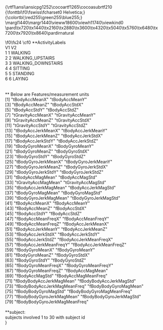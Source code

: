 {\rtf1\ansi\ansicpg1252\cocoartf1265\cocoasubrtf210
{\fonttbl\f0\fswiss\fcharset0 Helvetica;}
{\colortbl;\red255\green255\blue255;}
\margl1440\margr1440\vieww18600\viewh11740\viewkind0
\pard\tx720\tx1440\tx2160\tx2880\tx3600\tx4320\tx5040\tx5760\tx6480\tx7200\tx7920\tx8640\pardirnatural

\f0\fs24 \cf0 **ActivityLabels\
  V1                 V2\
1  1            	WALKING\
2  2  		WALKING_UPSTAIRS\
3  3 		WALKING_DOWNSTAIRS\
4  4            	SITTING\
5  5           	STANDING\
6  6             	LAYING\
\
\
** Below are Features/measurement units\
 [1] "tBodyAccMeanX"                "tBodyAccMeanY"               \
 [3] "tBodyAccMeanZ"                "tBodyAccStdX"                \
 [5] "tBodyAccStdY"                 "tBodyAccStdZ"                \
 [7] "tGravityAccMeanX"             "tGravityAccMeanY"            \
 [9] "tGravityAccMeanZ"             "tGravityAccStdX"             \
[11] "tGravityAccStdY"              "tGravityAccStdZ"             \
[13] "tBodyAccJerkMeanX"            "tBodyAccJerkMeanY"           \
[15] "tBodyAccJerkMeanZ"            "tBodyAccJerkStdX"            \
[17] "tBodyAccJerkStdY"             "tBodyAccJerkStdZ"            \
[19] "tBodyGyroMeanX"               "tBodyGyroMeanY"              \
[21] "tBodyGyroMeanZ"               "tBodyGyroStdX"               \
[23] "tBodyGyroStdY"                "tBodyGyroStdZ"               \
[25] "tBodyGyroJerkMeanX"           "tBodyGyroJerkMeanY"          \
[27] "tBodyGyroJerkMeanZ"           "tBodyGyroJerkStdX"           \
[29] "tBodyGyroJerkStdY"            "tBodyGyroJerkStdZ"           \
[31] "tBodyAccMagMean"              "tBodyAccMagStd"              \
[33] "tGravityAccMagMean"           "tGravityAccMagStd"           \
[35] "tBodyAccJerkMagMean"          "tBodyAccJerkMagStd"          \
[37] "tBodyGyroMagMean"             "tBodyGyroMagStd"             \
[39] "tBodyGyroJerkMagMean"         "tBodyGyroJerkMagStd"         \
[41] "fBodyAccMeanX"                "fBodyAccMeanY"               \
[43] "fBodyAccMeanZ"                "fBodyAccStdX"                \
[45] "fBodyAccStdY"                 "fBodyAccStdZ"                \
[47] "fBodyAccMeanFreqX"            "fBodyAccMeanFreqY"           \
[49] "fBodyAccMeanFreqZ"            "fBodyAccJerkMeanX"           \
[51] "fBodyAccJerkMeanY"            "fBodyAccJerkMeanZ"           \
[53] "fBodyAccJerkStdX"             "fBodyAccJerkStdY"            \
[55] "fBodyAccJerkStdZ"             "fBodyAccJerkMeanFreqX"       \
[57] "fBodyAccJerkMeanFreqY"        "fBodyAccJerkMeanFreqZ"       \
[59] "fBodyGyroMeanX"               "fBodyGyroMeanY"              \
[61] "fBodyGyroMeanZ"               "fBodyGyroStdX"               \
[63] "fBodyGyroStdY"                "fBodyGyroStdZ"               \
[65] "fBodyGyroMeanFreqX"           "fBodyGyroMeanFreqY"          \
[67] "fBodyGyroMeanFreqZ"           "fBodyAccMagMean"             \
[69] "fBodyAccMagStd"               "fBodyAccMagMeanFreq"         \
[71] "fBodyBodyAccJerkMagMean"      "fBodyBodyAccJerkMagStd"      \
[73] "fBodyBodyAccJerkMagMeanFreq"  "fBodyBodyGyroMagMean"        \
[75] "fBodyBodyGyroMagStd"          "fBodyBodyGyroMagMeanFreq"    \
[77] "fBodyBodyGyroJerkMagMean"     "fBodyBodyGyroJerkMagStd"     \
[79] "fBodyBodyGyroJerkMagMeanFreq"\
\
**subject:\
subjects involved 1 to 30 with subject id\
}